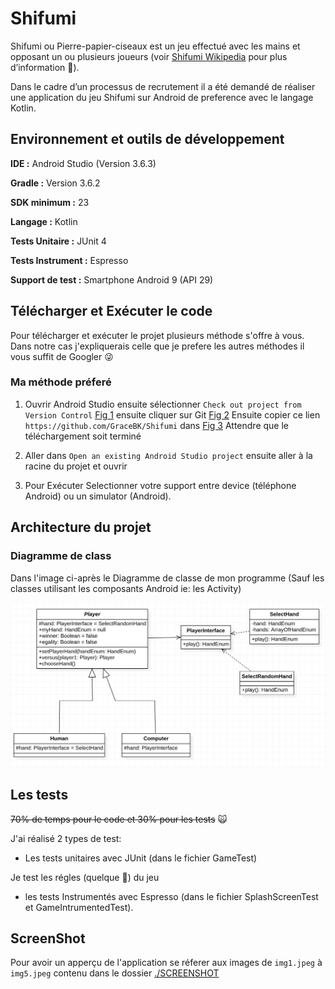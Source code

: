 # Shifumi

Shifumi ou Pierre-papier-ciseaux est un jeu effectué avec les mains et opposant un ou plusieurs joueurs (voir [Shifumi Wikipedia](https://fr.wikipedia.org/wiki/Pierre-papier-ciseaux) pour plus d’information :tongue:).

Dans le cadre d’un processus de recrutement il a été demandé de réaliser une application du jeu Shifumi sur Android de preference avec le langage Kotlin.

## Environnement et outils de développement

**IDE :**  Android Studio (Version 3.6.3)

**Gradle :**  Version 3.6.2

**SDK minimum :**  23

**Langage :**  Kotlin

**Tests Unitaire :**  JUnit 4

**Tests Instrument :**  Espresso

**Support de test :**  Smartphone Android 9 (API 29)

## Télécharger et Exécuter le code

Pour télécharger et exécuter le projet plusieurs méthode s'offre à vous. Dans notre cas j'expliquerais celle que je prefere les autres méthodes il vous suffit de Googler :stuck_out_tongue_winking_eye:

### Ma méthode préferé

1. Ouvrir Android Studio ensuite sélectionner `Check out project from Version Control` [Fig 1](https://github.com/GraceBK/Shifumi/tree/master/SCREENSHOT/fig1.png) ensuite cliquer sur Git [Fig 2](https://github.com/GraceBK/Shifumi/tree/master/SCREENSHOT/fig2.png)
Ensuite copier ce lien `https://github.com/GraceBK/Shifumi` dans [Fig 3](https://github.com/GraceBK/Shifumi/tree/master/SCREENSHOT/fig3.png)
Attendre que le téléchargement soit terminé

2. Aller dans `Open an existing Android Studio project` ensuite aller à la racine du projet et ouvrir

3. Pour Exécuter Selectionner votre support entre device (téléphone Android) ou un simulator (Android).

## Architecture du projet

### Diagramme de class

Dans l'image ci-après le Diagramme de classe de mon programme (Sauf les classes utilisant les composants Android ie: les Activity)

![Diagramme de classe](./SCREENSHOT/DiagramClass.png)

## Les tests

~~70% de temps pour le code et 30% pour les tests~~ :scream_cat:

J'ai réalisé 2 types de test:

- Les tests unitaires avec JUnit (dans le fichier GameTest)

Je test les régles (quelque :speak_no_evil:) du jeu

- les tests Instrumentés avec Espresso (dans le fichier SplashScreenTest et GameIntrumentedTest).

## ScreenShot

Pour avoir un apperçu de l'application se réferer aux images de `img1.jpeg` à `img5.jpeg` contenu dans le dossier [./SCREENSHOT](https://github.com/GraceBK/Shifumi/tree/master/SCREENSHOT)
